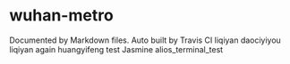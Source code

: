 # wuhan-metro
Documented by Markdown files.
Auto built by Travis CI
liqiyan daociyiyou
liqiyan again
huangyifeng test
Jasmine
alios_terminal_test

